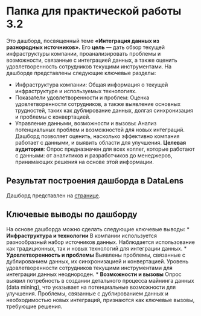 <h1>Папка для практической работы 3.2</h1>

Это дашборд, посвященный теме **«Интеграция данных из разнородных источников».** 
Его **цель** — дать обзор текущей инфраструктуры компании, проанализировать проблемы и возможности, связанные с интеграцией данных, а также оценить удовлетворенность сотрудников текущими инструментами.
На дашборде представлены следующие ключевые разделы:
* Инфраструктура компании: Общая информация о текущей инфраструктуре и используемых технологиях.
* Показатели удовлетворенности и проблем: Оценка удовлетворенности сотрудников, а также выявление основных трудностей, таких как дублирование данных, долгая синхронизация и проблемы с конвертацией.
* Управление данными, возможности и вызовы: Анализ потенциальных проблем и возможностей для новых интеграций.
Дашборд позволяет оценить, насколько эффективно компания работает с данными, и выявить области для улучшения.
**Целевая аудитория**: Опрос предназначен для всех коллег, которые работают с данными: от аналитиков и разработчиков до менеджеров, принимающих решения на основе этой информации.


<h2>Результат построения дашборда в DataLens</h2>

Дашборд представлен на [странице](https://datalens.ru/itkerzarz2fi3).

<h2>Ключевые выводы по дашборду</h2>
На основе дашборда можно сделать следующие ключевые выводы:
* <b>Инфраструктура и технологии</b>
В компании используется разнообразный набор источников данных.
Наблюдается использование как традиционных, так и новых технологий для интеграции данных.
* <b>Удовлетворенность и проблемы</b>
Выявлены проблемы, связанные с дублированием данных, их синхронизацией и конвертацией.
Уровень удовлетворенности сотрудников текущими инструментами для интеграции данных неоднороден.
* <b>Возможности и вызовы</b>
Опрос выявил потребность в создании детального процесса майнинга данных (data mining), что указывает на потенциальные возможности для улучшения.
Проблемы, связанные с дублированием данных и необходимостью новых интеграций, признаются как ключевые вызовы, требующие решения.

